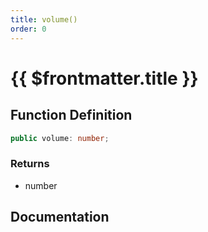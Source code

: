 ```yaml
---
title: volume()
order: 0
---
```


# {{ $frontmatter.title }}

<!--@include: ./volume_partial_header.md-->

## Function Definition

```ts
public volume: number;
```

### Returns

* number

## Documentation

<!--@include: ./volume_partial_footer.md-->
